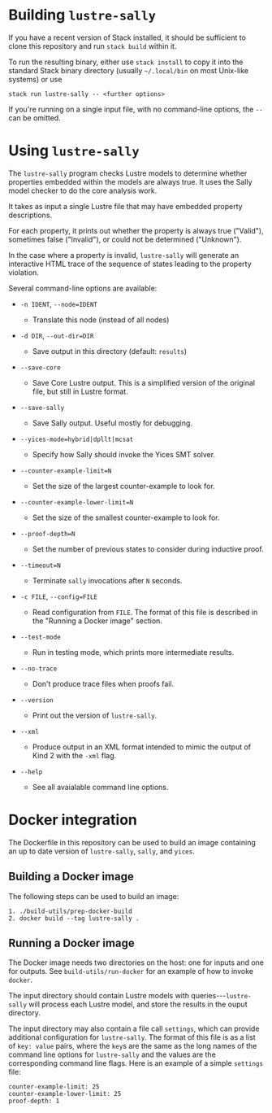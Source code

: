 # Building `lustre-sally`

If you have a recent version of Stack installed, it should be
sufficient to clone this repository and run `stack build` within it.

To run the resulting binary, either use `stack install` to copy it
into the standard Stack binary directory (usually `~/.local/bin` on
most Unix-like systems) or use

    stack run lustre-sally -- <further options>

If you're running on a single input file, with no command-line
options, the `--` can be omitted.

# Using `lustre-sally`

The `lustre-sally` program checks Lustre models to determine whether
properties embedded within the models are always true. It uses the
Sally model checker to do the core analysis work.

It takes as input a single Lustre file that may have embedded
property descriptions.

For each property, it prints out whether the property is always true
("Valid"), sometimes false ("Invalid"), or could not be determined
("Unknown").

In the case where a property is invalid, `lustre-sally` will generate
an interactive HTML trace of the sequence of states leading to the
property violation.

Several command-line options are available:

* `-n IDENT`, `--node=IDENT`
    * Translate this node (instead of all nodes)

* `-d DIR`, `--out-dir=DIR`
    * Save output in this directory (default: `results`)

* `--save-core`
    * Save Core Lustre output. This is a simplified version of the
      original file, but still in Lustre format.

* `--save-sally`
    * Save Sally output. Useful mostly for debugging.

* `--yices-mode=hybrid|dpllt|mcsat`
    * Specify how Sally should invoke the Yices SMT solver.

* `--counter-example-limit=N`
    * Set the size of the largest counter-example to look for.

* `--counter-example-lower-limit=N`
    * Set the size of the smallest counter-example to look for.

* `--proof-depth=N`
    * Set the number of previous states to consider during inductive
      proof.

* `--timeout=N`
    * Terminate `sally` invocations after `N` seconds.

* `-c FILE`, `--config=FILE`
    * Read configuration from `FILE`. The format of this file is
      described in the "Running a Docker image" section.

* `--test-mode`
    * Run in testing mode, which prints more intermediate results.

* `--no-trace`
    * Don't produce trace files when proofs fail.

* `--version`
    * Print out the version of `lustre-sally`.

* `--xml`
    * Produce output in an XML format intended to mimic the output of
      Kind 2 with the `-xml` flag.

* `--help`
    * See all avaialable command line options.

# Docker integration

The Dockerfile in this repository can be used to build an image
containing an up to date version of `lustre-sally`, `sally`, and
`yices`.

## Building a Docker image

The following steps can be used to build an image:

    1. ./build-utils/prep-docker-build
    2. docker build --tag lustre-sally .

## Running a Docker image

The Docker image needs two directories on the host: one for inputs
and one for outputs.  See `build-utils/run-docker` for an example of how to
invoke `docker`.

The input directory should contain Lustre models with
queries---`lustre-sally` will process each Lustre model, and store the
results in the ouput directory.

The input directory may also contain a file call `settings`, which can
provide additional configuration for `lustre-sally`.  The format of this
file is as a list of `key: value` pairs, where the `key`s are the same
as the long names of the command line options for `lustre-sally` and
the values are the corresponding command line flags.  Here is an example
of a simple `settings` file:

    counter-example-limit: 25
    counter-example-lower-limit: 25
    proof-depth: 1
